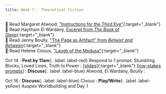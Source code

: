 ```yaml
---
title: Week 7 - Theoretical Fiction
---
```


📖 Read Margaret Atwood, ["Instructions for the Third Eye"](/assets/pdfs/atwood_instructions_for_third_eye.pdf){:target="_blank"}   
📖 Read Haytham El Wardany, [Excerpt from *The Book of Sleep*](#){:target="_blank"}   
📖 Read Jenny Boully, ["The Page as Artifact" from *Betwixt and Between*](/assets/pdfs/boully_page_as_artifact.pdf){:target="_blank"}   
📖 Read Helene Cixous, ["Laugh of the Medusa"](/assets/pdfs/cixous_laugh_of_medusa.pdf){:target="_blank"}   

Oct 14
: **Post by 11am**{: .label .label-red} Respond to 1 prompt: Stumbling Blocks, Loved Lines, Truth to Power
  : [[slides]](#){:target="_blank"}  [[low-stakes prompts](/prompts.md)]
: **Discuss**{: .label .label-blue} Atwood, El Wardany, Boully
  : &nbsp;
  
  
Oct 16
: **Discuss**{: .label .label-blue} Cixous
: **Play/Write**{: .label .label-yellow} *Auspex* Worldbuilding and Day 1